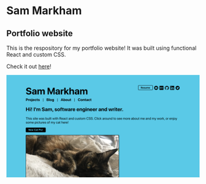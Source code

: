 # Sam Markham

## Portfolio website

This is the respository for my portfolio website! It was built using functional React and custom CSS.

Check it out [here](https://www.sammarkham.dev)!

![Screenshot of the app's landing page](public/portfolio-screenshot.png)

